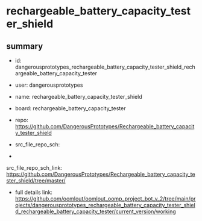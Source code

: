 # rechargeable_battery_capacity_tester_shield
 
## summary 
* id: dangerousprototypes_rechargeable_battery_capacity_tester_shield_rechargeable_battery_capacity_tester
* user: dangerousprototypes
* name: rechargeable_battery_capacity_tester_shield
* board: rechargeable_battery_capacity_tester
* repo: https://github.com/DangerousPrototypes/Rechargeable_battery_capacity_tester_shield



* src_file_repo_sch: 
*
 src_file_repo_sch_link: https://github.com/DangerousPrototypes/Rechargeable_battery_capacity_tester_shield/tree/master/
* full details link: https://github.com/oomlout/oomlout_oomp_project_bot_v_2/tree/main/projects/dangerousprototypes_rechargeable_battery_capacity_tester_shield_rechargeable_battery_capacity_tester/current_version/working  






